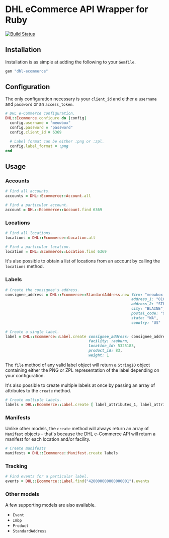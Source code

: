 # DHL eCommerce API Wrapper for Ruby

[![Build Status](https://travis-ci.org/meowbox/dhl-ecommerce-ruby.svg)](https://travis-ci.org/meowbox/dhl-ecommerce-ruby)

## Installation

Installation is as simple at adding the following to your `Gemfile`.

```ruby
gem "dhl-ecommerce"
```

## Configuration

The only configuration necessary is your `client_id` and either a `username`
and `password` or an `access_token`.

```ruby
# DHL e-Commerce configuration.
DHL::Ecommerce.configure do |config|
  config.username = "meowbox"
  config.password = "password"
  config.client_id = 6369

  # Label format can be either :png or :zpl.
  config.label_format = :png
end
```

## Usage

### Accounts

```ruby
# Find all accounts.
accounts = DHL::Ecommerce::Account.all

# Find a particular account.
account = DHL::Ecommerce::Account.find 6369
```

### Locations

```ruby
# Find all locations.
locations = DHL::Ecommerce::Location.all

# Find a particular location.
location = DHL::Ecommerce::Location.find 6369
```

It's also possible to obtain a list of locations from an account by calling the
`locations` method.

### Labels

```ruby
# Create the consignee's address.
consignee_address = DHL::Ecommerce::StandardAddress.new firm: "meowbox Inc.",
                                                        address_1: "816 PEACE PORTAL DR",
                                                        address_2: "STE 103",
                                                        city: "BLAINE",
                                                        postal_code: "98230",
                                                        state: "WA",
                                                        country: "US"

# Create a single label.
label = DHL::Ecommerce::Label.create consignee_address: consignee_address,
                                     facility: :auburn,
                                     location_id: 5325183,
                                     product_id: 83,
                                     weight: 1
```

The `file` method of any valid label object will return a `StringIO` object
containing either the PNG or ZPL representation of the label depending on your
configuration.

It's also possible to create multiple labels at once by passing an array of
attributes to the `create` method.

```ruby
# Create multiple labels.
labels = DHL::Ecommerce::Label.create [ label_attributes_1, label_attributes_2 ]
```

### Manifests

Unlike other models, the `create` method will always return an array of
`Manifest` objects – that's because the DHL e-Commerce API will return a
manifest for each location and/or facility.

```ruby
# Create manifests
manifests = DHL::Ecommerce::Manifest.create labels
```

### Tracking

```ruby
# Find events for a particular label.
events = DHL::Ecommerce::Label.find("420000000000000001").events
```

### Other models

A few supporting models are also available.

- `Event`
- `Imbp`
- `Product`
- `StandardAddress`
